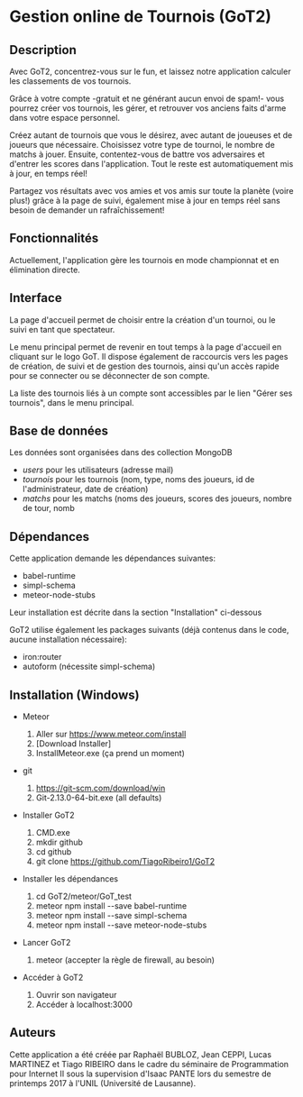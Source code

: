 # Gestion online de Tournois (GoT2)

## Description
Avec GoT2, concentrez-vous sur le fun, et laissez notre application calculer les classements de vos tournois.

Grâce à votre compte -gratuit et ne générant aucun envoi de spam!- vous pourrez créer vos tournois, les gérer, et retrouver vos anciens faits d'arme dans votre espace personnel.

Créez autant de tournois que vous le désirez, avec autant de joueuses et de joueurs que nécessaire. Choisissez votre type de tournoi, le nombre de matchs à jouer. Ensuite, contentez-vous de battre vos adversaires et d'entrer les scores dans l'application. Tout le reste est automatiquement mis à jour, en temps réel!

Partagez vos résultats avec vos amies et vos amis sur toute la planète (voire plus!) grâce à la page de suivi, également mise à jour en temps réel sans besoin de demander un rafraîchissement!

## Fonctionnalités
Actuellement, l'application gère les tournois en mode championnat et en élimination directe.

## Interface
La page d'accueil permet de choisir entre la création d'un tournoi, ou le suivi en tant que spectateur.

Le menu principal permet de revenir en tout temps à la page d'accueil en cliquant sur le logo GoT. Il dispose également de raccourcis vers les pages de création, de suivi et de gestion des tournois, ainsi qu'un accès rapide pour se connecter ou se déconnecter de son compte.

La liste des tournois liés à un compte sont accessibles par le lien "Gérer ses tournois", dans le menu principal.

## Base de données
Les données sont organisées dans des collection MongoDB

- _users_ pour les utilisateurs (adresse mail)
- _tournois_ pour les tournois (nom, type, noms des joueurs, id de l'administrateur, date de création)
- _matchs_ pour les matchs (noms des joueurs, scores des joueurs, nombre de tour, nomb

## Dépendances
Cette application demande les dépendances suivantes:
 - babel-runtime
 - simpl-schema
 - meteor-node-stubs

Leur installation est décrite dans la section "Installation" ci-dessous

GoT2 utilise également les packages suivants (déjà contenus dans le code, aucune installation nécessaire):
 - iron:router
 - autoform (nécessite simpl-schema)

## Installation (Windows)
- Meteor

    1. Aller sur https://www.meteor.com/install
    2. [Download Installer]
    3. InstallMeteor.exe (ça prend un moment)

- git

    1. https://git-scm.com/download/win
    2. Git-2.13.0-64-bit.exe (all defaults)

- Installer GoT2
    1. CMD.exe
    2. mkdir github
    3. cd github
    4. git clone https://github.com/TiagoRibeiro1/GoT2

- Installer les dépendances
    1. cd GoT2/meteor/GoT_test
    2. meteor npm install --save babel-runtime
    3. meteor npm install --save simpl-schema
    4. meteor npm install --save meteor-node-stubs

- Lancer GoT2
    1. meteor (accepter la règle de firewall, au besoin)

- Accéder à GoT2
    1. Ouvrir son navigateur
    2. Accéder à localhost:3000

## Auteurs
Cette application a été créée par Raphaël BUBLOZ, Jean CEPPI, Lucas MARTINEZ et Tiago RIBEIRO dans le cadre du séminaire de Programmation pour Internet II sous la supervision d'Isaac PANTE lors du semestre de printemps 2017 à l'UNIL (Université de Lausanne).
